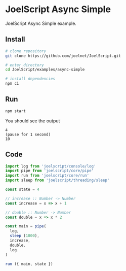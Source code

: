 # JoelScript Async Simple

JoelScript Async Simple example.

## Install

```bash
# clone repository
git clone https://github.com/joelnet/JoelScript.git

# enter directory
cd JoelScript/examples/async-simple

# install dependencies
npm ci
```

## Run

```bash
npm start
```

You should see the output

```
4
(pause for 1 second)
10
```

## Code

```javascript
import log from 'joelscript/console/log'
import pipe from 'joelscript/core/pipe'
import run from 'joelscript/core/run'
import sleep from 'joelscript/threading/sleep'

const state = 4

// increase :: Number -> Number
const increase = x => x + 1

// double :: Number -> Number
const double = x => x * 2

const main = pipe(
  log,
  sleep (1000),
  increase,
  double,
  log
)

run ({ main, state })
```